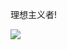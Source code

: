 理想主义者!

![](https://github-readme-stats.vercel.app/api?username=TaroXin&count_private=true&show_icons=true&theme=tokyonight)

